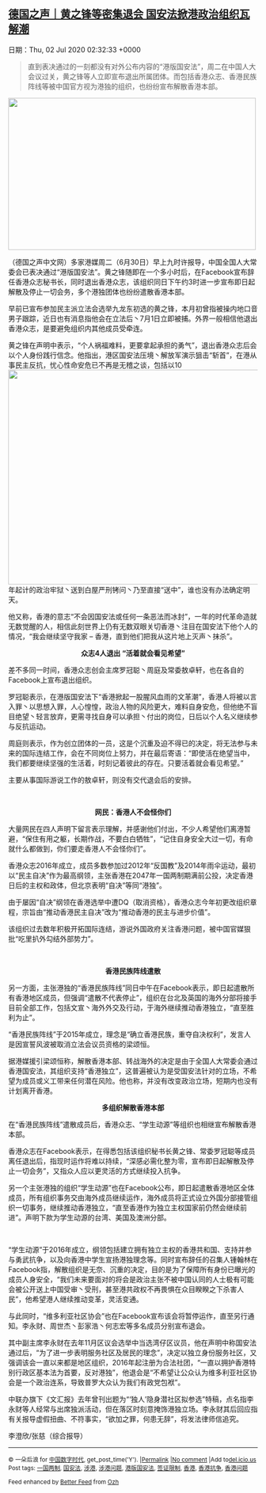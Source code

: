 [德国之声｜黄之锋等密集退会 国安法掀港政治组织瓦解潮](https://chinadigitaltimes.net/chinese/2020/07/%e5%be%b7%e5%9b%bd%e4%b9%8b%e5%a3%b0%ef%bd%9c%e9%bb%84%e4%b9%8b%e9%94%8b%e7%ad%89%e5%af%86%e9%9b%86%e9%80%80%e4%bc%9a-%e5%9b%bd%e5%ae%89%e6%b3%95%e6%8e%80%e6%b8%af%e6%94%bf%e6%b2%bb%e7%bb%84%e7%bb%87/)
------
日期：Thu, 02 Jul 2020 02:32:33 +0000

<blockquote><p>直到表决通过的一刻都没有对外公布内容的“港版国安法”，周二在中国人大会议过关，黄之锋等人立即宣布退出所属团体。而包括香港众志、香港民族阵线等被中国官方视为港独的组织，也纷纷宣布解散香港本部。</p></blockquote><p><img class="aligncenter wp-image-648894" src="https://chinadigitaltimes.net/chinese/files/2020/07/屏幕快照-2020-07-01-下午10.26.15.png" alt="" width="500" height="307" srcset="https://chinadigitaltimes.net/chinese/files/2020/07/屏幕快照-2020-07-01-下午10.26.15.png 706w, https://chinadigitaltimes.net/chinese/files/2020/07/屏幕快照-2020-07-01-下午10.26.15-300x184.png 300w" sizes="(max-width: 500px) 100vw, 500px" /></p><p>（德国之声中文网）多家港媒周二（6月30日）早上九时许报导，中国全国人大常委会已表决通过“港版国安法”。黄之锋随即在一个多小时后，在Facebook宣布辞任香港众志秘书长，同时退出香港众志，该组织同日下午约3时进一步宣布即日起解散及停止一切会务，多个港独团体也纷纷遣散香港本部。</p><p>早前已宣布参加民主派立法会选举九龙东初选的黄之锋，本月初曾指被操内地口音男子跟踪，近日也有消息指他会在立法后丶7月1日立即被捕。外界一般相信他退出香港众志，是要避免组织内其他成员受牵连。</p><p>黄之锋在声明中表示，“个人祸福难料，更要拿起承担的勇气”，退出香港众志后会以个人身份践行信念。他指出，港区国安法压境丶解放军演示狙击“斩首”，在港从事民主反抗，忧心性命安危已不再是无稽之谈，包括以10<img class="alignnone size-full wp-image-648894" src="https://chinadigitaltimes.net/chinese/files/2020/07/屏幕快照-2020-07-01-下午10.26.15.png" alt="" width="706" height="434" srcset="https://chinadigitaltimes.net/chinese/files/2020/07/屏幕快照-2020-07-01-下午10.26.15.png 706w, https://chinadigitaltimes.net/chinese/files/2020/07/屏幕快照-2020-07-01-下午10.26.15-300x184.png 300w" sizes="(max-width: 706px) 100vw, 706px" />年起计的政治牢狱丶送到白屋严刑铐问丶乃至直接“送中”，谁也没有办法确定明天。</p><p>他又称，香港的意志“不会因国安法或任何一条恶法而冰封”，一年的时代革命造就无数觉醒的人，相信此刻世界上仍有无数双眼关切香港丶注目在国安法下他个人的情况，“我会继续坚守我家 &#8211; 香港，直到他们把我从这片地上灭声丶抹杀”。</p><p style="text-align: center"><strong>众志4人退出 “活着就会看见希望”</strong></p><p>差不多同一时间，香港众志创会主席罗冠聪丶周庭及常委敖卓轩，也在各自的Facebook上宣布退出组织。</p><p>罗冠聪表示，在港版国安法下“香港掀起一股腥风血雨的文革潮”，香港人将被以言入罪丶以思想入罪，人心惶惶，政治人物的风险更大，难料自身安危，但他绝不盲目绝望丶轻言放弃，更需寻找自身可以承担丶付出的岗位，日后以个人名义继续参与反抗运动。</p><p>周庭则表示，作为创立团体的一员，这是个沉重及迫不得已的决定，将无法参与未来的国际连结工作，会在不同岗位上努力，并在最后寄语：“即使活在绝望当中，我们都要继续坚强的生活着，时刻记着彼此的存在。只要活着就会看见希望。”</p><p>主要从事国际游说工作的敖卓轩，则没有交代退会后的安排。</p><p>&nbsp;</p><p style="text-align: center"><strong>网民：香港人不会怪你们</strong></p><p>大量网民在四人声明下留言表示理解，并感谢他们付出，不少人希望他们离港暂避，“保住有用之躯，长期作战，不要白白牺牲”，“记住自身安全大过一切，有命就什么都做到，你们要走香港人不会怪你们”。</p><p>香港众志2016年成立，成员多数参加过2012年“反国教”及2014年雨伞运动，最初以“民主自决”作为最高纲领，主张香港在2047年一国两制期满前公投，决定香港日后的主权和政体，但北京表明“自决”等同“港独”。</p><p>由于屡因“自决”纲领在香港选举中遭DQ（取消资格），香港众志今年初更改组织章程，宗旨由“推动香港民主自决”改为“推动香港的民主与进步价值”。</p><p>该组织过去数年积极开拓国际连结，游说外国政府关注香港问题，被中国官媒狠批“吃里扒外勾结外部势力”。</p><p>&nbsp;</p><p style="text-align: center"><strong>香港民族阵线遣散</strong></p><p>另一方面，主张港独的“香港民族阵线”同日中午在Facebook表示，即日起遣散所有香港地区成员，但强调“遣散不代表停止”，组织在台北及英国的海外分部将接手目前全部工作，包括文宣丶海外外交及行动，于海外继续推动香港独立，“直至胜利为止”。</p><p>“香港民族阵线”于2015年成立，理念是“确立香港民族，重夺自决权利”，发言人是因宣誓风波被取消立法会议员资格的梁颂恒。</p><p>据港媒援引梁颂恒称，解散香港本部、转战海外的决定是由于全国人大常委会通过香港国安法，其组织支持“香港独立”，这普遍被认为是受国安法针对的立场，不希望为成员或义工带来任何潜在风险。他也称，并没有改变政治立场，短期内也没有计划离开香港。</p><p style="text-align: center"><strong>多组织解散香港本部</strong></p><p>在“香港民族阵线”遣散成员后，香港众志、“学生动源”等组织也相继宣布解散香港本部。</p><p>香港众志在Facebook表示，在得悉包括该组织秘书长黄之锋、常委罗冠聪等成员离任退出后，指现时运作将难以持续，“深感必需化整为零，宣布即日起解散及停止一切会务”，又指众人应以更灵活的方式继续投入抗争。</p><p>另一个主张港独的组织“学生动源”也在Facebook公布，即日起遣散香港地区全体成员，所有组织事务交由海外成员继续运作，海外成员将正式设立外国分部接管组织一切事务，继续推动香港独立，“直至香港作为独立主权国家前仍然会继续前进”。声明下款为学生动源的台湾、美国及澳洲分部。</p><p>&nbsp;</p><p>“学生动源”于2016年成立，纲领包括建立拥有独立主权的香港共和国、支持并参与勇武抗争，以及向香港中学生宣扬港独理念等。同时宣布辞任的召集人锺翰林在Facebook指，解散组织是无奈、沉重的决定，目的是为了保障所有身份已曝光的成员人身安全，“我们未来要面对的将会是政治主张不被中国认同的人士极有可能会被公开送上中国受审丶受刑，甚至港共政权不再畏惧在众目睽睽之下杀害人民”，他希望港人继续推动变革，灵活变通。</p><p>与此同时，“维多利亚社区协会”也在Facebook宣布该会将暂停运作，直至另行通知。李永财、周世杰丶彭家浩丶何志宏等多名成员分别宣布退会。</p><p>其中副主席李永财在去年11月区议会选举中当选湾仔区议员，他在声明中称国安法通过后，“为了进一步表明服务社区及居民的理念”，决定以独立身份服务社区，又强调该会一直以来都是地区组织，2016年起注册为合法社团，“一直以拥护香港特别行政区基本法为首要，反对港独”，他退会是“不希望让公众认为维多利亚社区协会是一个政治连系，导致普罗大众认为我们有政党包袱”。</p><p>中联办旗下《文汇报》去年曾刊出题为“‘独人’隐身潜社区拟参选”特稿，点名指李永财等人经常与出席独派活动，但在落区时刻意掩饰港独立场。李永财其后回应指有关报导虚假扭曲、不符事实，“欲加之罪，何患无辞”，将发法律师信追究。</p><p>李澄欣/张慈（综合报导）</p><hr /><p><small>&copy; 一朵后浪 for <a href="https://chinadigitaltimes.net/chinese">中国数字时代</a>, get_post_time('Y'). |<a href="https://chinadigitaltimes.net/chinese/2020/07/%e5%be%b7%e5%9b%bd%e4%b9%8b%e5%a3%b0%ef%bd%9c%e9%bb%84%e4%b9%8b%e9%94%8b%e7%ad%89%e5%af%86%e9%9b%86%e9%80%80%e4%bc%9a-%e5%9b%bd%e5%ae%89%e6%b3%95%e6%8e%80%e6%b8%af%e6%94%bf%e6%b2%bb%e7%bb%84%e7%bb%87/">Permalink</a> |<a href="https://chinadigitaltimes.net/chinese/2020/07/%e5%be%b7%e5%9b%bd%e4%b9%8b%e5%a3%b0%ef%bd%9c%e9%bb%84%e4%b9%8b%e9%94%8b%e7%ad%89%e5%af%86%e9%9b%86%e9%80%80%e4%bc%9a-%e5%9b%bd%e5%ae%89%e6%b3%95%e6%8e%80%e6%b8%af%e6%94%bf%e6%b2%bb%e7%bb%84%e7%bb%87/#comments">No comment</a> |Add to<a href="http://del.icio.us/post?url=https://chinadigitaltimes.net/chinese/2020/07/%e5%be%b7%e5%9b%bd%e4%b9%8b%e5%a3%b0%ef%bd%9c%e9%bb%84%e4%b9%8b%e9%94%8b%e7%ad%89%e5%af%86%e9%9b%86%e9%80%80%e4%bc%9a-%e5%9b%bd%e5%ae%89%e6%b3%95%e6%8e%80%e6%b8%af%e6%94%bf%e6%b2%bb%e7%bb%84%e7%bb%87/&amp;title=德国之声｜黄之锋等密集退会 国安法掀港政治组织瓦解潮">del.icio.us</a><br/>Post tags: <a href="https://chinadigitaltimes.net/chinese/tag/%e4%b8%80%e5%9b%bd%e4%b8%a4%e5%88%b6/" rel="tag">一国两制</a>, <a href="https://chinadigitaltimes.net/chinese/tag/%e5%9b%bd%e5%ae%89%e6%b3%95/" rel="tag">国安法</a>, <a href="https://chinadigitaltimes.net/chinese/tag/%e6%b6%89%e6%b8%af/" rel="tag">涉港</a>, <a href="https://chinadigitaltimes.net/chinese/tag/%e6%b6%89%e6%b8%af%e9%97%ae%e9%a2%98/" rel="tag">涉港问题</a>, <a href="https://chinadigitaltimes.net/chinese/tag/%e6%b8%af%e7%89%88%e5%9b%bd%e5%ae%89%e6%b3%95/" rel="tag">港版国安法</a>, <a href="https://chinadigitaltimes.net/chinese/tag/%e7%ad%be%e8%af%81%e9%99%90%e5%88%b6/" rel="tag">签证限制</a>, <a href="https://chinadigitaltimes.net/chinese/tag/%e9%a6%99%e6%b8%af/" rel="tag">香港</a>, <a href="https://chinadigitaltimes.net/chinese/tag/%e9%a6%99%e6%b8%af%e6%8a%97%e4%ba%89/" rel="tag">香港抗争</a>, <a href="https://chinadigitaltimes.net/chinese/tag/%e9%a6%99%e6%b8%af%e9%97%ae%e9%a2%98/" rel="tag">香港问题</a><br/></small></p><p><small>Feed enhanced by <a href='http://planetozh.com/blog/my-projects/wordpress-plugin-better-feed-rss/'>Better Feed</a> from  <a href='http://planetozh.com/blog/'>Ozh</a></small></p>
